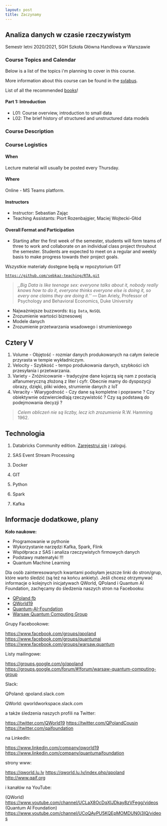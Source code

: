 ```yaml
---
layout: post
title: Zaczynamy
---
```


## Analiza danych w czasie rzeczywistym

Semestr letni 2020/2021, 
SGH Szkoła Główna Handlowa w Warszawie


### Course Topics and Calendar

Below is a list of the topics i'm planning to cover in this course. 

More information about this course can be found in the [sylabus](/RealTime/syllabus).

List of all the recommended [books](/RealTime/ksiazki)!

#### Part 1: Introduction

- L01: Course overview, introduction to small data
- L02: The brief history of structured and unstructured data models


### Course Description


### Course Logistics

#### When

Lecture material will usually be posted every Thursday.

#### Where

Online - MS Teams platform.

#### Instructors

- Instructor: Sebastian Zając
- Teaching Assistants: Piort Rozenbajgier, Maciej Wojtecki-Głód

#### Overall Format and Participation

- Starting after the first week of the semester, students will form teams of three to work and collaborate on an individual class project throuhout the semester. Students are expected to meet on a regular and weekly basis to make progress towards their project goals.



Wszystkie materiały dostępne będą w repozytorium GIT 

[`https://github.com/sebkaz-teaching/RTA.git`](https://github.com/sebkaz-teaching/RTA.git)



> _,,Big Data is like teenage sex: everyone talks about it, nobody really knows how to do it, everyone thinks everyone else is doing it, so every one claims they are doing it.''_ — Dan Ariely, Professor of Psychology and Behavioral Economics, Duke University

- Najważniejsze buzzwords: `Big Data`, `NoSQL`
- Zrozumienie wartości biznesowej
- Modele danych 
- Zrozumienie przetwarzania wsadowego i strumieniowego


## Cztery V

1. Volume - Objętość - rozmiar danych produkowanych na całym świecie przyrasta w tempie wykładniczym.
2. Velocity - Szybkość - tempo produkowania danych, szybkości ich przesyłania i przetwarzania.
3. Variety - Zróżnicowanie - tradycyjne dane kojarzą się nam z postacią alfanumeryczną złożoną z liter i cyfr. Obecnie mamy do dyspozycji obrazy, dzięki, pliki wideo, strumienie danych z IoT
4. Veracity - Wiarygodność - Czy dane są kompletne i poprawne ? Czy obiektywnie odzwierciedlają rzeczywistość ? Czy są podstawą do podejmowania decyzji ? 

> _Celem obliczeń nie są liczby, lecz ich zrozumienie_ R.W. Hamming 1962.  

## Technologia

1. Databricks Community edition. [Zarejestruj się](https://community.cloud.databricks.com/login.html) i zaloguj. 

2. SAS Event Stream Processing

3. Docker

4. GIT

5. Python 

6. Spark

7. Kafka

## Informacje dodatkowe, plany 

**Koło naukowe:**

- Programowanie w pythonie
- Wykorzystanie narzędzi Kafka, Spark, Flink
- Współpraca z SAS i analiza rzeczywistych firmowych danych
- Podstawy matematyki !!!
- Quantum Machine Learning

Dla osób zainteresowanych kwantami podsyłam jeszcze linki do stron/grup, które warto śledzić (są też na końcu ankiety).
Jeśli chcesz otrzymywać informacje o kolejnych inicjatywach QWorld, QPoland i Quantum AI Foundation, zachęcamy do śledzenia naszych stron na Facebooku:

- [QPoland fb](https://www.facebook.com/QPoland-110308580421373)
- [QWorld19](https://www.facebook.com/qworld19)
- [Quantum-AI-Foundation](https://www.facebook.com/Quantum-AI-Foundation-101363181408726)
- [Warsaw Quantum Computing Group](https://www.facebook.com/Warsaw-Quantum-Computing-Group-1936160966506139)

Grupy Facebookowe: 

https://www.facebook.com/groups/qpoland
https://www.facebook.com/groups/quantumai
https://www.facebook.com/groups/warsaw.quantum

Listy mailingowe:

https://groups.google.com/g/qpoland
https://groups.google.com/forum/#!forum/warsaw-quantum-computing-group

Slack:

QPoland: qpoland.slack.com

QWorld: qworldworkspace.slack.com

a także śledzenia naszych profili na Twitter:

https://twitter.com/QWorld19
https://twitter.com/QPolandCousin
https://twitter.com/qaifoundation

na LinkedIn:

https://www.linkedin.com/company/qworld19
https://www.linkedin.com/company/quantumaifoundation

strony www:

https://qworld.lu.lv
https://qworld.lu.lv/index.php/qpoland
http://www.qaif.org

i kanałów na YouTube:

(QWorld) https://www.youtube.com/channel/UCLaX8OcDqXlJDkay8zVFegg/videos
(Quantum AI Foundation) https://www.youtube.com/channel/UCoQAyPU5KQEpMOMDUN0j3IQ/videos
















